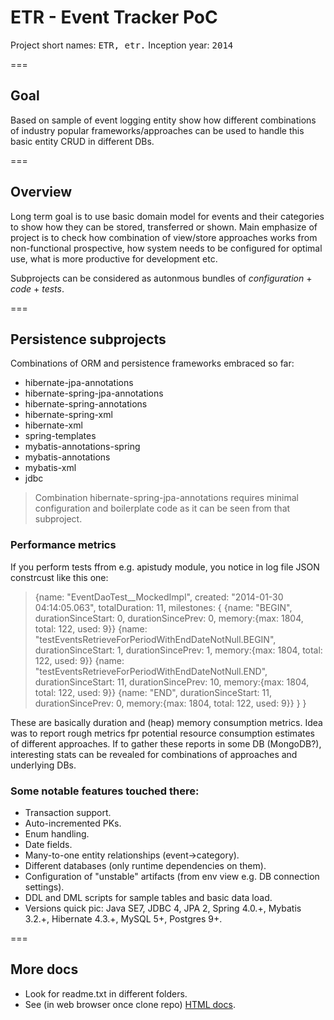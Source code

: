 ETR - Event Tracker PoC
===
Project short names: <tt>ETR, etr.</tt>
Inception year: <tt>2014</tt>

=== 
## Goal
Based on sample of event logging entity show how different combinations of industry popular
frameworks/approaches can be used to handle this basic entity CRUD in different DBs.

=== 
## Overview
Long term goal is to use basic domain model for events and their categories to show how they can be stored, transferred or shown.
Main emphasize of project is to check how combination of view/store approaches works from non-functional prospective, 
how system needs to be configured for optimal use, what is more productive for development etc.

Subprojects can be considered as autonmous bundles of *configuration* + *code* + *tests*.

=== 
## Persistence subprojects
Combinations of ORM and persistence frameworks embraced so far:
 - hibernate-jpa-annotations
 - hibernate-spring-jpa-annotations
 - hibernate-spring-annotations
 - hibernate-spring-xml
 - hibernate-xml
 - spring-templates
 - mybatis-annotations-spring
 - mybatis-annotations
 - mybatis-xml
 - jdbc

> Combination hibernate-spring-jpa-annotations requires minimal configuration and boilerplate code as it can be seen from that subproject.

### Performance metrics
If you perform tests ffrom e.g. apistudy module, you notice in log file JSON constrcust like this one:

> {name: "EventDaoTest__MockedImpl", created: "2014-01-30 04:14:05.063", totalDuration: 11,  milestones:
>     {
>         {name: "BEGIN", durationSinceStart: 0, durationSincePrev: 0, memory:{max: 1804, total: 122, used: 9}}
>         {name: "testEventsRetrieveForPeriodWithEndDateNotNull.BEGIN", durationSinceStart: 1, durationSincePrev: 1, memory:{max: 1804, total: 122, used: 9}}
>         {name: "testEventsRetrieveForPeriodWithEndDateNotNull.END", durationSinceStart: 11, durationSincePrev: 10, memory:{max: 1804, total: 122, used: 9}}
>         {name: "END", durationSinceStart: 11, durationSincePrev: 0, memory:{max: 1804, total: 122, used: 9}}
>     }
> } 

These are basically duration and (heap) memory consumption metrics. Idea was to report rough metrics fpr potential resource consumption estimates of different approaches.
If to gather these reports in some DB (MongoDB?), interesting stats can be revealed for combinations of approaches and underlying DBs.
 
### Some notable features touched there:
 - Transaction support.
 - Auto-incremented PKs.
 - Enum handling.
 - Date fields.
 - Many-to-one entity relationships (event->category). 
 - Different databases (only runtime dependencies on them).
 - Configuration of "unstable" artifacts (from env view e.g. DB connection settings).
 - DDL and DML scripts for sample tables and basic data load.
 - Versions quick pic: Java SE7, JDBC 4, JPA 2, Spring 4.0.+, Mybatis 3.2.+, Hibernate 4.3.+, MySQL 5+, Postgres 9+.

===
## More docs
 - Look for readme.txt in different folders.
 - See (in web browser once clone repo) [HTML docs](docs/html/index.html).